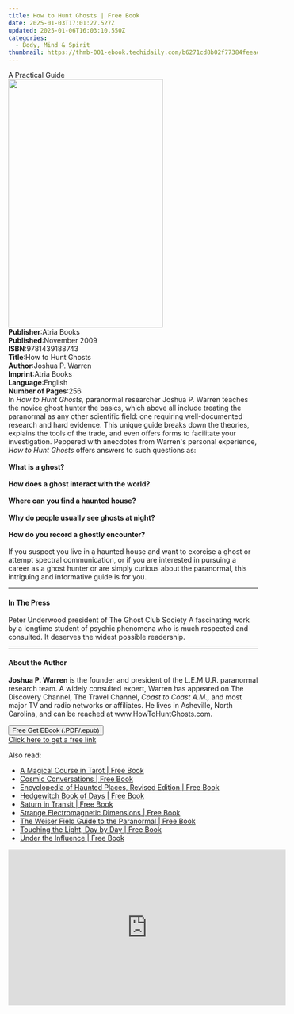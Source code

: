 ```yaml
---
title: How to Hunt Ghosts | Free Book
date: 2025-01-03T17:01:27.527Z
updated: 2025-01-06T16:03:10.550Z
categories:
  - Body, Mind & Spirit
thumbnail: https://thmb-001-ebook.techidaily.com/b6271cd8b02f77384feeadbd294f52db8fc33f460703d4555d0beaaa8c4714d8.jpg
---
```

<main id="book-container">
  <div class="flex flex-col">
    <div class="book-brief flex-1 py-6 px-4 sm:p-6 md:py-10 md:px-8">
      <!-- brief-->
      <div class="book-brief-main">A Practical Guide</div>
    </div>
    <div
      class="book-meta-info flex-1 grid gap-4 col-start-1 col-end-3 row-start-1 sm:mb-6 sm:grid-cols-4 lg:gap-6 lg:col-start-2 lg:row-end-6 lg:row-span-6 lg:mb-0"
    >
      <div
        class="book-meta-info-left place-content-center mt-4 p-4 text-sm leading-6 col-start-2 col-span-2 dark:text-slate-400"
      >
        <img
          class="w-full h-500 object-cover rounded-lg sm:h-255 sm:col-span-2 lg:col-span-full"
          src="https://img-001-ebook.techidaily.com/3272124056340845be7a04b2ede2fffe2845a06da716af202addcf1dae5e2783.jpg"
          alt=""
          width="312"
          height="500"
        />
      </div>
      <div
        class="book-meta-info-right mt-2 col-start-1 row-start-2 col-span-3 self-center"
      >
        <!-- meta data  -->
        <div class="flex flex-col px-4 md:px-8">
          <div class="flex-1">
            <strong>Publisher</strong>:<span class="px-2">Atria Books</span>
          </div>
          <div class="flex-1">
            <strong>Published</strong>:<span class="px-2">November 2009</span>
          </div>
          <div class="flex-1">
            <strong>ISBN</strong>:<span class="px-2">9781439188743</span>
          </div>
          <div class="flex-1">
            <strong>Title</strong>:<span class="px-2">How to Hunt Ghosts</span>
          </div>
          <div class="flex-1">
            <strong>Author</strong>:<span class="px-2">Joshua P. Warren</span>
          </div>
          <div class="flex-1">
            <strong>Imprint</strong>:<span class="px-2">Atria Books</span>
          </div>
          <div class="flex-1">
            <strong>Language</strong>:<span class="px-2">English</span>
          </div>
          <div class="flex-1">
            <strong>Number of Pages</strong>:<span class="px-2">256</span>
          </div>
        </div>
      </div>
    </div>
    <div class="book-description flex-1 py-6 px-4 sm:p-6 md:py-10 md:px-8">
      <div class="book-description-main">
        <div accordion-content="" id="description">
          In <i>How to Hunt Ghosts,</i> paranormal researcher Joshua P. Warren
          teaches the novice ghost hunter the basics, which above all include
          treating the paranormal as any other scientific field: one requiring
          well-documented research and hard evidence. This unique guide breaks
          down the theories, explains the tools of the trade, and even offers
          forms to facilitate your investigation. Peppered with anecdotes from
          Warren's personal experience, <i>How to Hunt Ghosts</i> offers answers
          to such questions as:<br /><br /><b>
            What is a ghost?<br /><br />
            How does a ghost interact with the world?<br /><br />
            Where can you find a haunted house?<br /><br />
            Why do people usually see ghosts at night?<br /><br />
            How do you record a ghostly encounter?</b
          ><br /><br />If you suspect you live in a haunted house and want to
          exorcise a ghost or attempt spectral communication, or if you are
          interested in pursuing a career as a ghost hunter or are simply
          curious about the paranormal, this intriguing and informative guide is
          for you.
        </div>
        <div class="accordion-fader"></div>
      </div>
    </div>
    <div class="book-excerpts flex-1 py-6 px-4 sm:p-6 md:py-10 md:px-8">
      <!-- excerpts-->
      <div class="book-excerpts-main">
        <hr />
        <h4 class="placeholder placeholder-heading">
          <span>In The Press</span>
        </h4>
        <p>
          Peter Underwood president of The Ghost Club Society A fascinating work
          by a longtime student of psychic phenomena who is much respected and
          consulted. It deserves the widest possible readership.
        </p>
      </div>
    </div>
    <div class="book-about-author flex-1 py-6 px-4 sm:p-6 md:py-10 md:px-8">
      <!-- about author-->
      <div class="book-main-author-main">
        <hr />
        <h4 class="placeholder placeholder-heading">
          <span>About the Author</span>
        </h4>
        <p>
          <b>Joshua P. Warren</b> is the founder and president of the L.E.M.U.R.
          paranormal research team. A widely consulted expert, Warren has
          appeared on The Discovery Channel, The Travel Channel,
          <i>Coast to Coast A.M.,</i> and most major TV and radio networks or
          affiliates. He lives in Asheville, North Carolina, and can be reached
          at www.HowToHuntGhosts.com.
        </p>
      </div>
    </div>
    <div class="book-free-get flex-1 py-6 px-4 sm:p-6 md:py-10 md:px-8">
      <button
        id="btn-free-get"
        class="bg-blue-500 hover:bg-blue-700 text-white font-bold py-2 px-4 rounded"
      >
        Free Get EBook (.PDF/.epub)
      </button>
      <div id="countdown-display" class="px-2 text-lg mt-2"></div>
      <a
        id="free-link"
        class="hidden bg-blue-500 hover:bg-blue-700 text-white font-bold py-2 px-4 rounded"
        href="https://www.ebooks.com/en-us/book/492730/how-to-hunt-ghosts/joshua-p-warren/"
        target="_blank"
        >Click here to get a free link</a
      >
    </div>
    <script>
      let countdownTime = 0;
      let countdownInterval = null;
      document
        .getElementById('btn-free-get')
        .addEventListener('click', startCountdown);
      function startCountdown() {
        countdownTime = new Date().getTime() + 60000 * 3;
        countdownInterval = setInterval(updateCountdown, 1000);
        document.getElementById('btn-free-get').disabled = true;
        document
          .getElementById('btn-free-get')
          .classList.add('bg-gray-500', 'cursor-not-allowed');
      }
      function updateCountdown() {
        let currentTime = new Date().getTime();
        let timeLeft = countdownTime - currentTime;
        let secondsLeft = Math.floor(timeLeft / 1000);
        document.getElementById('countdown-display').innerHTML =
          `Remaining time: ${secondsLeft} seconds.`;
        if (secondsLeft <= 0) {
          clearInterval(countdownInterval);
          document.getElementById('btn-free-get').classList.add('hidden');
          document.getElementById('free-link').classList.remove('hidden');
          document.getElementById('countdown-display').innerHTML = '';
        }
      }
    </script>
  </div>
</main>

<ins class="adsbygoogle"
      style="display:block"
      data-ad-client="ca-pub-7571918770474297"
      data-ad-slot="8358498916"
      data-ad-format="auto"
      data-full-width-responsive="true"></ins>
    

<span class="atpl-alsoreadstyle">Also read:</span>
<div><ul>
<li><a href="https://novels-ebooks.techidaily.com/210002074-9781609253295-a-magical-course-in-tarot/"><u>A Magical Course in Tarot | Free Book</u></a></li>
<li><a href="https://novels-ebooks.techidaily.com/210002044-9781601637611-cosmic-conversations/"><u>Cosmic Conversations | Free Book</u></a></li>
<li><a href="https://novels-ebooks.techidaily.com/210002067-9781601637628-encyclopedia-of-haunted-places-revised-edition/"><u>Encyclopedia of Haunted Places, Revised Edition | Free Book</u></a></li>
<li><a href="https://novels-ebooks.techidaily.com/210002068-9781609259389-hedgewitch-book-of-days/"><u>Hedgewitch Book of Days | Free Book</u></a></li>
<li><a href="https://novels-ebooks.techidaily.com/210002064-9781609254025-saturn-in-transit/"><u>Saturn in Transit | Free Book</u></a></li>
<li><a href="https://novels-ebooks.techidaily.com/210002043-9781601634481-strange-electromagnetic-dimensions/"><u>Strange Electromagnetic Dimensions | Free Book</u></a></li>
<li><a href="https://novels-ebooks.techidaily.com/210002076-9781609252984-the-weiser-field-guide-to-the-paranormal/"><u>The Weiser Field Guide to the Paranormal | Free Book</u></a></li>
<li><a href="https://novels-ebooks.techidaily.com/210002049-9781609256401-touching-the-light-day-by-day/"><u>Touching the Light, Day by Day | Free Book</u></a></li>
<li><a href="https://novels-ebooks.techidaily.com/210002079-9781609259037-under-the-influence/"><u>Under the Influence | Free Book</u></a></li>
</ul></div>

<!-- affiliate ads begin -->
<iframe width="560" height="315" src="https://www.youtube.com/embed/1CdWd06fCwc?si=wzg-68q0jAksPRXp" title="YouTube video player" frameborder="0" allow="accelerometer; autoplay; clipboard-write; encrypted-media; gyroscope; picture-in-picture; web-share" referrerpolicy="strict-origin-when-cross-origin" allowfullscreen></iframe>
<!-- affiliate ads end -->

